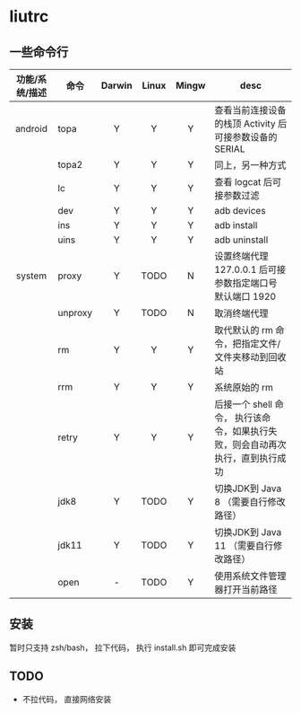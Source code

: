 # liutrc

## 一些命令行

| 功能/系统/描述 | 命令 | Darwin | Linux | Mingw | desc |
| :---: | --- | :---: | :---: | :---: | --- |
| android | topa | Y | Y | Y | 查看当前连接设备的栈顶 Activity 后可接参数设备的 SERIAL |
|  | topa2 | Y | Y | Y | 同上，另一种方式 |
|  | lc | Y | Y | Y | 查看 logcat 后可接参数过滤 |
|  | dev | Y | Y | Y | adb devices |
|  | ins | Y | Y | Y | adb install |
|  | uins | Y | Y | Y | adb uninstall |
| system | proxy | Y | TODO | N | 设置终端代理 127.0.0.1 后可接参数指定端口号 默认端口 1920 |
|  | unproxy | Y | TODO | N | 取消终端代理 |
|  | rm | Y | Y | Y | 取代默认的 rm 命令，把指定文件/文件夹移动到回收站 |
|  | rrm | Y | Y | Y | 系统原始的 rm |
|  | retry | Y | Y | Y | 后接一个 shell 命令， 执行该命令，如果执行失败，则会自动再次执行，直到执行成功 |
|  | jdk8 | Y | TODO | Y | 切换JDK到 Java 8 （需要自行修改路径） |
|  | jdk11 | Y | TODO | Y | 切换JDK到 Java 11 （需要自行修改路径） |
|  | open | - | TODO | Y | 使用系统文件管理器打开当前路径 |

## 安装

暂时只支持 zsh/bash， 拉下代码， 执行 install.sh 即可完成安装

## TODO

- 不拉代码， 直接网络安装
